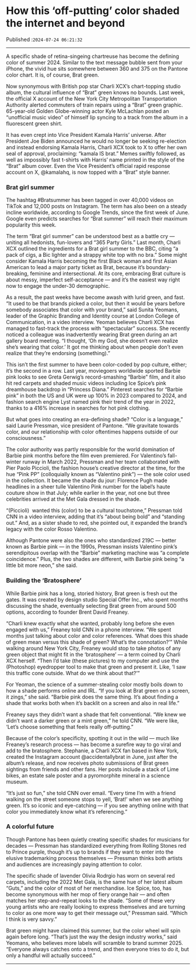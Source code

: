 # How this ‘off-putting’ color shaded the internet and beyond

Published :`2024-07-24 06:21:32`

---

A specific shade of retina-singeing chartreuse has become the defining color of summer 2024. Similar to the text message bubble sent from your iPhone, the vivid hue sits somewhere between 360 and 375 on the Pantone color chart. It is, of course, Brat green.

Now synonymous with British pop star Charli XCX’s chart-topping studio album, the cultural influence of “Brat” green knows no bounds. Last week, the official X account of the New York City Metropolitan Transportation Authority alerted commuters of train repairs using a “Brat” green graphic. 65-year-old Golden Globe-winning actor Kyle McLachlan posted an “unofficial music video” of himself lip syncing to a track from the album in a fluorescent green shirt.

It has even crept into Vice President Kamala Harris’ universe. After President Joe Biden announced he would no longer be seeking re-election and instead endorsing Kamala Harris, Charli XCX took to X to offer her own seal of approval, proclaiming: “kamala IS brat.” Memes swiftly followed, as well as impossibly fast t-shirts with Harris’ name printed in the style of the “Brat” album cover. Even the Vice President’s official rapid response account on X, @kamalahq, is now topped with a “Brat” style banner.

### Brat girl summer

The hashtag #Bratsummer has been tagged in over 40,000 videos on TikTok and 12,000 posts on Instagram. The term has also been on a steady incline worldwide, according to Google Trends, since the first week of June. Google even predicts searches for “Brat summer” will reach their maximum popularity this week.

The term “Brat girl summer” can be understood best as a battle cry — uniting all hedonists, fun-lovers and “365 Party Girls.” Last month, Charli XCX outlined the ingredients for a Brat girl summer to the BBC, citing “a pack of cigs, a Bic lighter and a strappy white top with no bra.” Some might consider Kamala Harris becoming the first Black woman and first Asian American to lead a major party ticket as Brat, because it’s boundary-breaking, feminine and intersectional. At its core, embracing Brat culture is about messy, imperfect self-acceptance — and it’s the easiest way right now to engage the under-30 demographic.

As a result, the past weeks have become awash with lurid green, and fast. “It used to be that brands picked a color, but then it would be years before somebody associates that color with your brand,” said Sunita Yeomans, leader of the Graphic Branding and Identity course at London College of Communication, in a video interview. Yeoman believes Charli XCX has managed to fast-track the process with “spectacular” success. She recently noticed a colleague was inadvertently wearing Brat green during an art gallery board meeting. “I thought, ‘Oh my God, she doesn’t even realize she’s wearing that color.’ It got me thinking about when people don’t even realize that they’re endorsing (something).”

This isn’t the first summer to have been color-coded by pop culture, either; it’s the second in a row. Last year, moviegoers worldwide sported Barbie pink looks to see Greta Gerwig’s record-smashing “Barbie” film, and it also hit red carpets and shaded music videos including Ice Spice’s pink dreamhouse backdrop in “Princess Diana.” Pinterest searches for “Barbie pink” in both the US and UK were up 100% in 2023 compared to 2024, and fashion search engine Lyst named pink their trend of the year in 2022, thanks to a 416% increase in searches for hot pink clothing.

But what goes into creating an era-defining shade? “Color is a language,” said Laurie Pressman, vice president of Pantone. “We gravitate towards color, and our relationship with color oftentimes happens outside of our consciousness.”

The color authority was partly responsible for the world domination of Barbie pink months before the film even premiered. For Valentino’s fall-winter runway in March 2022, Pressman and her team collaborated with Pier Paolo Piccioli, the fashion house’s creative director at the time, for the hue “Pink PP” (colloquially known as “Valentino pink”) — the sole color used in the collection. It became the shade du jour: Florence Pugh made headlines in a sheer tulle Valentino Pink number for the label’s haute couture show in that July; while earlier in the year, not one but three celebrities arrived at the Met Gala dressed in the shade.

“(Piccioli)  wanted this (color) to be a cultural touchstone,” Pressman told CNN in a video interview, adding that it’s “about being bold” and “standing out.” And, as a sister shade to red, she pointed out, it expanded the brand’s legacy with the color Rosso Valentino.

Although Pantone were also the ones who standardized 219C — better known as Barbie pink — in the 1990s, Pressman insists Valentino pink’s serendipitous overlap with the “Barbie” marketing machine was “a complete coincidence.” Plus, the two shades are different, with Barbie pink being “a little bit more neon,” she said.

### Building the ‘Bratosphere’

While Barbie pink has a long, storied history, Brat green is fresh out the gates. It was created by design studio Special Offer Inc., who spent months discussing the shade, eventually selecting Brat green from around 500 options, according to founder Brent David Freaney.

“Charli knew exactly what she wanted, probably long before she even engaged with us,” Freaney told CNN in a phone interview. “We spent months just talking about color and color references. ‘What does this shade of green mean versus this shade of green? What’s the connotation?’” While walking around New York City, Freaney would stop to take photos of any green object that might fit in the ‘bratosphere’ — a term coined by Charli XCX herself. “Then I’d take (these pictures) to my computer and use the (Photoshop) eyedropper tool to make that green and present it. Like, ‘I saw this traffic cone outside. What do we think about that?’”

For Yeoman, the science of a summer-stealing color mostly boils down to how a shade performs online and IRL. “If you look at Brat green on a screen, it zings,” she said. “Barbie pink does the same thing. It’s about finding a shade that works both when it’s backlit on a screen and also in real life.”

Freaney says they didn’t want a shade that felt conventional. “We knew we didn’t want a darker green or a mint green,” he told CNN. “We were like, ‘Let’s choose something that feels really off-putting.”

Because of the color’s specificity, spotting it out in the wild — much like Freaney’s research process — has become a surefire way to go viral and add to the bratosphere. Stephanie, a Charli XCX fan based in New York, created the Instagram account @accidentallybrat in June, just after the album’s release, and now receives photo submissions of Brat green sightings from friends and other fans. Her posts include a stack of Lime bikes, an estate sale poster and a pyromorphite mineral in a science museum.

“It’s just so fun,” she told CNN over email. “Every time I’m with a friend walking on the street someone stops to yell, ‘Brat!’ when we see anything green. It’s so iconic and eye-catching — if you see anything online with that color you immediately know what it’s referencing.”

### A colorful future

Though Pantone has been quietly creating specific shades for musicians for decades — Pressman has standardized everything from Rolling Stones red to Prince purple, though it’s up to brands if they want to enter into the elusive trademarking process themselves — Pressman thinks both artists and audiences are increasingly paying attention to color.

The specific shade of lavender Olivia Rodrgio has worn on several red carpets, including the 2022 Met Gala, is the same hue of her latest album “Guts,” and the color of most of her merchandise. Ice Spice, too, has become synonymous with her mop of fiery orange hair — and often matches her step-and-repeat looks to the shade. “Some of these very young artists who are really looking to express themselves and are turning to color as one more way to get their message out,” Pressman said. “Which I think is very savvy.”

Brat green might have claimed this summer, but the color wheel will spin again before long. “That’s just the way the design industry works,” said Yeomans, who believes more labels will scramble to brand summer 2025. “Everyone always catches onto a trend, and then everyone tries to do it, but only a handful will actually succeed.”

---

